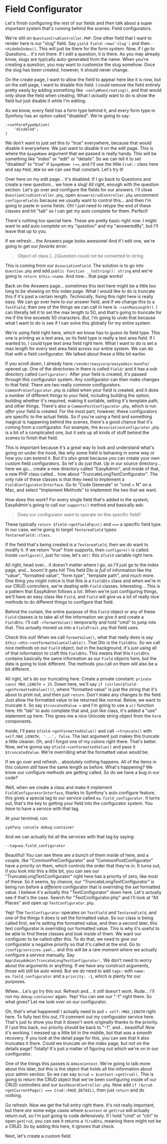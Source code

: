 # Field Configurator

Let's finish configuring the rest of our fields and *then* talk about a super important system that's running behind the scenes: Field configurators.

We're still on `QuestionCrudController.PHP`. One other field that I want to render here is our "slug" field. Say `yield Field::new('slug')` and then `->hideOnIndex()`. This will just be there for the form system. Now, if I go to Questions... it's not there. If I *edit* a question, it *is* there. As you may already know, slugs are typically auto-generated from the name. When you're creating a question, you may want to customize the slug somehow. Once the slug has been created, however, it should never change.

On the create page, I want to allow the field to appear here like it is now, but on the *edit* page, I want to disable this field. I *could* remove the field entirely pretty easily by adding something like `->onlyWhenCreating()`, and that would only show the field when creating. What I *actually* want to do is show the field but just disable it while I'm editing.

As we know, every field has a form type behind it, and every form type in Symfony has an option called "disabled". We're going to say:

```
->setFormTypeOption(
    'disabled',
)
```

We don't want to just set this to "true" everywhere, because that would disable it everywhere. We just want to disable it on the edit page. This is where the `$pageName` argument that we passed is really handy. This will be something like "index" or "edit" or "details". So we can tell it to set "disabled" to "true" if `$pageName !==`, and I'll use the little `Crud::` class here and say `PAGE_NEW` so we can use that constant. Let's try it!

Over here on my edit page... it's disabled. If I go back to Questions and create a new question... we have a slug! All right, enough with the question section. Let's go over and configure the fields for our answers. I'll close `QuestionCrudController.php`, open `AnswersCrudController.php` uncomment `configureFields` because we usually want to control this... and then I'm going to paste in some fields. Oh! I just need to retype the end of these classes and hit "tab" so I can get my auto complete for them. Perfect!

There's nothing too special here. These are pretty basic right now. I might want to add auto complete on my "question" and my "answeredBy", but I'll leave that up to you.

If we refresh... the Answers page looks awesome! And if I edit one, we're going to get our *favorite* error:

>Object of class [...]\Question could not be converted to string

This is coming from our `AssociationField`. The solution is to go into `Question.php` and add `public function __toString(): string` and we're going to `return $this->name`. And now... that page works! 

Back on the Answers page... sometimes this text here might be a little too long to be showing on this index page. What I would like to do is truncate this if it's past a certain length. *Technically*, fixing this right here is really easy. We can go over here to our answer field, and if we change this to a `TextField`, then one of the things we can call in here is `->setMaxLength()`. I can literally tell it to set the max length to 50, and that's going to truncate for me if the line exceeds 50 characters. *But*, I'm going to undo that because what I want to do is see if I can solve this globally for my entire system.

We're using field right here, which we know has to guess its field type. This one is printing as a text area, so its field type is really a text area field. If I wanted to, I could type text area field right here. What I want to do is set a max length for every text area field across our entire system. We can do that with a field configurator. We talked about these a little bit earlier.

If you scroll down, I already have `/vendor/easycorp/easyadmin-bundle/` opened up. One of the directories in there is called `Field/` and it has a sub directory called `Configurator/`. After your field is created, it's passed through this configurator system. Any configurator can then make changes to that field. There are two really common configurators. `CommonPreConfigurator.php` is called when your field is created, and it does a number of different things to your field, including building the option, building whether it's required, making it sortable, setting it's template path, and other things. There's also a `CommonPostConfigurator.php`, which is run *after* your field is created. For the most part, however, these configurators are specific to the actual fields. So if you're using a field and something magical is happening behind the scenes, there's a good chance that it's coming from a configurator. For example, the `AssociationConfigurator.php` is a bit of a complicated one, but it sets up all kinds of stuff behind the scenes to finish that field.

This is important because it's a great way to look and understand what's going on under the hood, like why some field is behaving in some way or how you can extend it. But it's *also* great because you can create your own custom field configurators. So let's do just that. Up in our source directory... here we go... create a new directory called "EasyAdmin", and inside of that, a new PHP class called... how about "TruncateLongTextConfigurator". The only rule of these classes is that they need to implement a `FieldConfiguratorInterface`. Go to "Code Generate" or "cmd + N" on a Mac, and select "Implement Methods" to implement the two that we want.

How does this work? For every single field that's added in the system, EasyAdmin's going to call our `supports()` method and basically ask:

>Does our configurator want to operate on this specific field?

These typically `return $field->getFieldFqcn()` and `===` a specific field type. In our case, we're going to target `TextareaField` types: `TextareaField::class`.

If the field that's being created is a `TextareaField`, then we *do* want to modify it. If we return "true" from supports, then `configure()` is called. Inside `configure()`, just for now, let's `dd()` this `$field` variable right here.

All right, head over... it doesn't matter where I go, so I'll just go to the index page, and... boom! It gets hit! This field Dto is *full* of information like the "value", "formatted value", "form type", "template path", and much more. One thing you might notice is that this is a `FieldDto` class and when we're in our CRUD controllers, we're dealing with `Field` classes. Interesting... This is a pattern that EasyAdmin follows a lot. When we're just configuring things, we'll have an easy class like `Field`, and `Field` will give us a lot of really nice methods to do different things to configure that field.

Behind the curtain, the entire purpose of this `Field` object or any of these `Field` classes is to take all of the information we give it and create a `FieldDto`. I'll call `->formatValue()` temporarily and hold "cmd" to jump into that. This actually moved us into a `FieldTrait.php` that field uses.

Check this out! When we call `formatValue()`, what that really does is say `$this->dto->setFormatValueCallable()`. That Dto is the `FieldDto`. So we call nice methods on our `Field` object, but in the background, it's just using all of that information to craft this `FieldDto`. This means that this `FieldDto` contains basically the same information as our `Field` objects here, but the data is going to look different. The methods you call on them will also be a bit different.

All right, let's do our truncating here. Create a private constant: `private const MAX_LENGTH = 25`. Down here, we'll say `if (strlen($field->getFormattedValue()))`, where "formatted value" is just the string that it's about to print out, and then just `return`. Don't make any changes to the field. Just allow the formatted value to be returned like normal. Below, we want to truncate it. So say `$truncatedValue =` and I'm going to use a `u()` function here. Hit "tab" to auto complete that and, just like class, it's added a "use" statement up here. This gives me a nice Unicode string object from the `Form` components.

Inside, I'll pass `$field->getFormattedValue()` and call `->truncate()` with `self:MAX_LENGTH, '...', false`. The last argument just makes this truncate a little cleaner. Oh, and I forgot one of my colons right there. That's better. Now, we're gonna say `$field->setFormattedValue()` and pass it `$truncatedValue`. We're overriding what the formatted value *would* be.

If we go over and refresh... absolutely nothing happens. All of the items in this column *still* have the same length as before. What's happening? We know our configure methods are getting called. So do we have a bug in our code?

Well, when we create a class and make it implement `FieldConfiguratorInterface`, thanks to Symfony's auto configure feature, this gives a special tag to our service called `ea.field_configurator`. It turns out, that's the key to getting your field into the configurator system. You *have* to have a service with that tag.

At your terminal, run:

```terminal
symfony console debug:container
```

And we can actually list all the services with that tag by saying:

```terminal
--tag=ea.field_configurator
```

Beautiful! You can see there are a bunch of them inside of here, and a couple, like "CommonPreConfigurator" and "CommonPostConfigurator" have a priority on them, which controls the order that they're in. It turns out, if you look into this a little bit, you can see our "TruncateLongTextConfigurator" right here has a priority of zero, like most of these. So it seems, by chance, our "TruncateLongTextConfigurator" is being run before a *different* configurator that is overriding the set formatted value. I believe it's actually this "TextConfigurator" down here. Let's actually see if that's the case. Search for "TextConfigurator.php" and
I'll look at "All Places" and open up `TextConfigurator.php`.

Yep! The `TextConfigurator` operates on `TextField` and `TextareaField`, and one of the things it does is set the formatted value. So our class is being called first, we're setting the formatted value, and then a second later, this text configurator is overriding our formatted value. This is why it's useful to be able to find these classes and look inside of them. We want our configurer to be called *after* this. To do that, we need to give our configurator a negative priority so that it's called at the end. Go to `/config/services.yaml`... and this will be a rare moment where we actually configure a service manually. Say `App\EasyAdmin\TruncateLongTextConfigurator:`. We don't need to worry about the arguments or anything. If we have any construct arguments, those will still be auto wired. But we *do* need to add `tags:` with `name: ea.field_configurator` and a `priority: -1`, which is plenty for our purposes.

Whew... Le's go try this out. Refresh and... it *still* doesn't work. Rude... I'll run my `debug:container` again. Yep! You can see our "-1" right there. So what gives? Let me look over on our configurator.

Oh, *that's* what happened! I actually need to put `< self::MAX_LENGTH` right here. To fully test this out, I'll comment out my configurator service here. That's just to show you that it doesn't work originally thanks to the priority. If I put this back, our priority should be back to "-1", and... beautiful! *Now* it's working. I messed up a little bit in the middle, but that was a *smooth* recovery. If you look at the detail page for this, you can see that it also truncates it there. Could we truncate on the index page, but *not* on the details page? Totally! It's just a matter of figuring out which we're on in our configurator.

One of the things this passes is `AdminContext`. We're going to talk more about this later, but this is the object that holds all the information about your admin section. So we can say `$crud = $context->getCrud()`. This is going to return the CRUD object that we've been configuring inside of our CRUD controllers and our `DashboardController.php`. Now add `if ($crud->getCurrentPage() === Crud::PAGE_DETAIL)`, then just `return` and do nothing.

Go refresh. Now we get the full entry right there. It's not really important, but there *are* some edge cases where `$context` or `getCrud` will actually return null, so I'm just going to code defensively. If I hold "cmd" or "ctrl" to open `getCrud`, you can see it returns a `?CrudDto`, meaning there might not be a CRUD. So by adding this here, it ignores that check.

Next, let's create a custom field.
